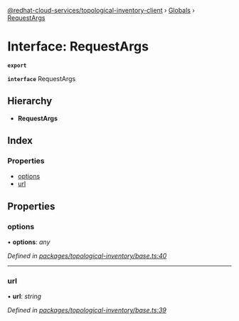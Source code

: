 [@redhat-cloud-services/topological-inventory-client](../README.md) › [Globals](../globals.md) › [RequestArgs](requestargs.md)

# Interface: RequestArgs

**`export`** 

**`interface`** RequestArgs

## Hierarchy

* **RequestArgs**

## Index

### Properties

* [options](requestargs.md#options)
* [url](requestargs.md#url)

## Properties

###  options

• **options**: *any*

*Defined in [packages/topological-inventory/base.ts:40](https://github.com/fhlavac/javascript-clients/blob/master/packages/topological-inventory/base.ts#L40)*

___

###  url

• **url**: *string*

*Defined in [packages/topological-inventory/base.ts:39](https://github.com/fhlavac/javascript-clients/blob/master/packages/topological-inventory/base.ts#L39)*

